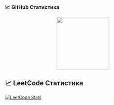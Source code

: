 ### 📈 GitHub Статистика

<p align="center">
  <img src="https://github-readme-stats.vercel.app/api/top-langs/?username=bk-ru&layout=compact&theme=tokyonight" height="170">
</p>

## 📈 LeetCode Статистика

[![LeetCode Stats](https://leetcard.jacoblin.cool/bk-ru?theme=dark&font=baloo)](https://leetcode.com/u/GlREg6bz8N/)
